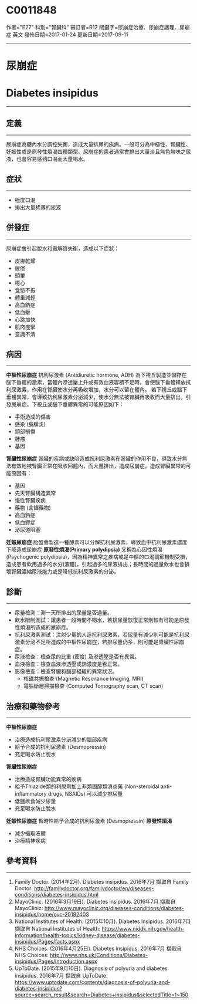 # C0011848
作者="E27"
科別="腎臟科"
審訂者=R12
關鍵字=尿崩症治療、尿崩症護理、尿崩症 英文
發佈日期=2017-01-24
更新日期=2017-09-11

----------
# 尿崩症
# Diabetes insipidus
----------
## 定義
----------

尿崩症為體內水分調控失衡，造成大量排尿的疾病。一般可分為中樞性、腎臟性、妊娠性或是原發性煩渴四種類型。尿崩症的患者通常會排出大量淡且無色無味之尿液，也會容易感到口渴而大量喝水。

## 症狀
----------
- 極度口渴
- 排出大量稀薄的尿液
## 併發症
----------

尿崩症會引起脫水和電解質失衡，造成以下症狀：

- 皮膚乾燥
- 疲倦
- 頭暈
- 噁心
- 食慾不振
- 體重減輕
- 高血鈉症
- 低血壓
- 心跳加快
- 肌肉痙攣
- 意識不清
## 病因
----------

**中樞性尿崩症**
抗利尿激素 (Antidiuretic hormone, ADH) 為下視丘製造並儲存在腦下垂體的激素，當體內滲透壓上升或有效血液容積不足時，會使腦下垂體釋放抗利尿激素，作用在腎臟使水分再吸收增加，水分可以留在體內。
若下視丘或腦下垂體異常，會導致抗利尿激素分泌減少，使水分無法被腎臟再吸收而大量排出，引發尿崩症。下視丘或腦下垂體異常的可能原因如下：

- 手術造成的傷害
- 感染 (腦膜炎)
- 頭部損傷
- 腫瘤
- 基因

**腎臟性尿崩症**
腎臟的疾病或缺陷造成抗利尿激素在腎臟的作用不良，導致水分無法有效地被腎臟正常在吸收回體內，而大量排出，造成尿崩症，造成腎臟異常的可能原因有：

- 基因
- 先天腎臟構造異常
- 慢性腎臟疾病
- 藥物 (含鋰藥物)
- 高血鈣症
- 低血鉀症
- 泌尿道阻塞

**妊娠尿崩症**
胎盤會製造一種酵素可以分解抗利尿激素，導致血中抗利尿激素濃度下降造成尿崩症
**原發性煩渴(Primary polydipsia)**
又稱為心因性煩渴 (Psychogenic polydipsia)，因為精神異常之疾病或是中樞的口渴調節機制受損，造成患者飲用過多的水分(液體)，引起過多的尿液排出；長時間的過量飲水也會損壞腎臟濃縮尿液能力或是降低抗利尿激素的分泌。

## 診斷
----------
- 尿量檢測：測一天所排出的尿量是否過量。
- 飲水限制測試：讓患者一段時間不喝水，若排尿量恢復正常則較有可能是原發性煩渴所造成的尿崩症。
- 抗利尿激素測試：注射少量的人造抗利尿激素，若尿量有減少則可能是抗利尿激素分泌不足所造成的中樞性尿崩症，若排尿量仍多，則可能是腎臟性尿崩症。
- 尿液檢查：檢查尿的比重 (密度) 及滲透壓是否有異常。
- 血液檢查：檢查血液滲透壓或鈉濃度是否正常。
- 影像檢查：檢查腎臟和腦部組織的異常狀況。
  - 核磁共振檢查 (Magnetic Resonance Imaging, MRI)
  - 電腦斷層掃描檢查 (Computed Tomography scan, CT scan)
## 治療和藥物參考
----------

**中樞性尿崩症**

- 治療造成抗利尿激素分泌減少的腦部疾病
- 給予合成的抗利尿激素 (Desmopressin)
- 充足喝水防止脫水

**腎臟性尿崩症**

- 治療造成腎臟功能異常的疾病
- 給予Thiazide類的利尿劑加上非類固醇類消炎藥 (Non-steroidal anti-inflammatory drugs, NSAIDs) 可以減少排尿量
- 低鹽飲食減少尿量
- 充足喝水防止脫水

**妊娠性尿崩症**
暫時性給予合成的抗利尿激素 (Desmopressin)
**原發性煩渴**

- 減少攝取液體
- 治療精神疾病
## 參考資料
----------
1. Family Doctor. (2014年2月). Diabetes insipidus. 2016年7月 擷取自 Family Doctor: http://familydoctor.org/familydoctor/en/diseases-conditions/diabetes-insipidus.html
2. MayoClinic. (2016年3月19日). Diabetes insipidus. 2016年7月 擷取自 MayoClinic: http://www.mayoclinic.org/diseases-conditions/diabetes-insipidus/home/ovc-20182403
3. National Institutes of Health. (2015年10月). Diabetes Insipidus. 2016年7月 擷取自 National Institutes of Health: https://www.niddk.nih.gov/health-information/health-topics/kidney-disease/diabetes-insipidus/Pages/facts.aspx
4. NHS Choices. (2016年4月25日). Diabetes insipidus. 2016年7月 擷取自 NHS Choices: http://www.nhs.uk/Conditions/Diabetes-insipidus/Pages/Introduction.aspx
5. UpToDate. (2015年9月10日). Diagnosis of polyuria and diabetes insipidus. 2016年7月 擷取自 UpToDate: https://www.uptodate.com/contents/diagnosis-of-polyuria-and-diabetes-insipidus?source=search_result&search=Diabetes+insipidus&selectedTitle=1~150







